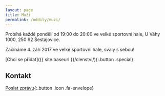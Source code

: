```yaml
---
layout: page
title: Muži
permalink: /oddily/muzi/
---
```


Probíhá každé pondělí od 19:00 do 20:00 ve velké sportovní hale, U Váhy 1000, 250 92 Šestajovice.

Začínáme 4. září 2017 ve velké sportovní hale, svaly s sebou!

[Chci se přidat]({{ site.baseurl }}/clenstvi/){:.button .special} 

## Kontakt

[Poslat zprávu](#f){:.button .icon .fa-envelope}

